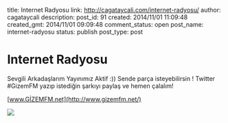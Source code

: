 title: Internet Radyosu
link: http://cagataycali.com/internet-radyosu/
author: cagataycali
description: 
post_id: 91
created: 2014/11/01 11:09:48
created_gmt: 2014/11/01 09:09:48
comment_status: open
post_name: internet-radyosu
status: publish
post_type: post

# Internet Radyosu

Sevgili Arkadaşlarım Yayınımız Aktif :)) Sende parça isteyebilirsin ! Twitter #GizemFM yazıp istediğin şarkıyı paylaş ve hemen çalalım! 

[www.GİZEMFM.net](http://www.gizemfm.net/)

![](https://lh5.googleusercontent.com/-6RRKb_3n18w/U2_236Oy_eI/AAAAAAAAADU/F9qZo6mOK_E/s640/blogger-image-528418754.jpg)